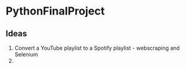 # PythonFinalProject

## Ideas
1. Convert a YouTube playlist to a Spotify playlist - webscraping and Selenium 
2. 
